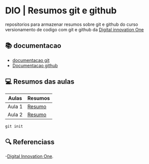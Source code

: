 # DIO | Resumos git e github
repositorios para armazenar resumos sobre git e github do curso versionamento de codigo com git e github da [Digital innovation One](https://web.dio.me/track/santander-bootcamp-2023-ciencia-de-dados-com-python)

## 📚 documentacao

- [documentacao git](https://git-scm.com/doc)
- [Documentacao github](https;//docs.github.com/)

## 💻 Resumos das aulas
| Aulas | Resumos |
|-------|---------|
|Aula 1 | [Resumo]() |
|Aula 2| [Resumo]() |
```
git init
```

## 🔍 Referenciass

-[Digital Innovation One]().
